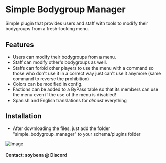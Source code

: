 
# Simple Bodygroup Manager

Simple plugin that provides users and staff with tools to modify their bodygroups from a fresh-looking menu.

## Features
- Users can modify their bodygroups from a menu.
- Staff can modify other's bodygroups as well.
- Staffs can forbid other players to use the menu with a command so those who don't use it in a correct way just can't use it anymore (same command to reverse the prohibition)
- Colors can be modified in config.
- Factions can be added to a ByPass table so that its members can use the menu even if the use of the menu is disabled!
- Spanish and English translations for *almost* everything

## Installation
- After downloading the files, just add the folder "simple_bodygroup_manager" to your schema/plugins folder

![Image](https://i.imgur.com/pT5908k.png)

#### Contact: soybena @ Discord

